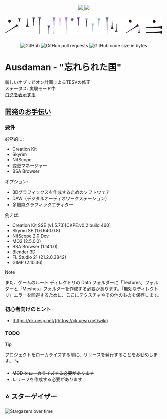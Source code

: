 <p align="center">
  <a href="https://github.com/MSIborisyeltsin/Ausdaman/blob/master/.github/README_ru.md">
    <img height="20px" src="https://img.shields.io/badge/RU-flag.svg?color=555555&style=flat-square&logo=data:image/svg+xml;base64,PHN2ZyB4bWxucz0iaHR0cDovL3d3dy53My5vcmcvMjAwMC9zdmciIHZpZXdCb3g9IjAgMCA0NTAgMzAwIj4NCjxwYXRoIGZpbGw9IiNmZmYiIGQ9Im0wLDBoNDUwdjEwMGgtNDUweiIvPg0KPHBhdGggZmlsbD0iIzAwZiIgZD0ibTAsMTAwaDQ1MHYxMDBoLTQ1MHoiLz4NCjxwYXRoIGZpbGw9IiNmMDAiIGQ9Im0wLDIwMGg0NTB2MTAwaC00NTB6Ii8+DQo8L3N2Zz4NCg==">
  </a>
  <a href="https://github.com/MSIborisyeltsin/Ausdaman/blob/master/.github/README_ja.md">
    <img height="20px" src="https://img.shields.io/badge/JA-flag.svg?color=555555&style=flat-square&logo=data:image/svg+xml;base64,PHN2ZyB4bWxucz0iaHR0cDovL3d3dy53My5vcmcvMjAwMC9zdmciIHZpZXdCb3g9IjAgMCA5MDAgNjAwIj4NCjxwYXRoIGZpbGw9IiNmZmYiIGQ9Im0wLDBoOTAwdjYwMGgtOTAweiIvPg0KPGNpcmNsZSBmaWxsPSIjYmUwMDI2IiBjeD0iNDUwIiBjeT0iMzAwIiByPSIxODAiLz4NCjwvc3ZnPg0K">
  </a>
</p>
<h5 align="center">
  <img src="https://github.com/MSIBorisyeltsin/Ausdaman/blob/main/.github/pic.png" alt="austadamanPicture">
  <br>
</h5>
<p align="center">
  <img alt="GitHub" src="https://img.shields.io/github/license/MSIBorisyeltsin/Ausdaman">
  <img alt="GitHub pull requests" src="https://img.shields.io/github/issues-pr/MSIBorisyeltsin/Ausdaman">
  <img alt="GitHub code size in bytes" src="https://img.shields.io/github/languages/code-size/MSIBorisyeltsin/Ausdaman">
</p>

# Ausdaman - "忘れられた国"

新しいオブリビオン計画によるTESVの修正
<br>
ステータス: 実験モード中
<br>
<a href="https://github.com/MSIBorisyeltsin/Ausdaman/blob/main/Logs/">ログを表示する</a>

<!-- ## 主な変更点 -->

## [開発のお手伝い](https://github.com/MSIBorisyeltsin/Ausdaman/blob/main/.github/CONTRIBUTING.md)
### 要件
必然的に:
- Creation Kit
- Skyrim
- NifScope
- 変更マネージャー
- BSA Browser

オプション:
- 3Dグラフィックスを作成するためのソフトウェア
- DAW（デジタルオーディオワークステーション）
- 多機能グラフィックエディター

例えば:
- Creation Kit SSE (v1.5.73)[CKPE:v0.2 build 460]
- Skyrim SE (1.6.640.0.8)
- NifScope 2.0 Dev
- MO2 (2.5.0.0)
- BSA Browser (1.14.1.0)
- Blender 3D
- FL Studio 21 (21.2.0.3842)
- GIMP (2.10.36)

> [!NOTE]
> また、ゲームのルート ディレクトリの Data フォルダーに「Textures」フォルダーと「Meshes」フォルダーを作成する必要があります。「無効なディレクトリ」エラーを回避するために、ここにテクスチャやその他のものを保存します。

### 初心者向けのヒント
- [https://ck.uesp.net/](https://ck.uesp.net/wiki)

### TODO
> [!TIP]
> プロジェクトをローカライズする前に、リリースを発行することをお勧めします。 🪚
- ~~MOD をローカライズする必要があります~~
- レリーフを作成する必要があります

<!-- ## FAQ -->

<!-- ## 貢献者  -->

## ⭐️ スターゲイザー

<img src="https://starchart.cc/MSIborisyeltsin/Ausdaman.svg?variant=adaptive" alt="Stargazers over time" style="max-width: 100%">
